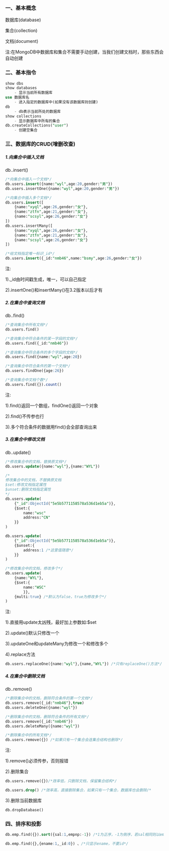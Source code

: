 ### 一、基本概念

数据库(database)

集合(collection)

文档(document)

注:在MongoDB中数据库和集合不需要手动创建，当我们创建文档时，那些东西会自动创建

### 二、基本指令

```sql
show dbs
show databases
	- 显示当前所有数据库
use 数据库名
	- 进入指定的数据库中(如果没有该数据库则创建)
db
	- db表示当前所处的数据库
show collections
	- 显示数据库中所有的集合
db.createCollections("user")	
	- 创建空集合
```

### 三、数据库的CRUD(增删改查)

##### 1.向集合中插入文档

db.<collection>.insert()

```sql
/*向集合中插入一个文档*/
db.users.insert({name:"wyl",age:20,gender:"男"})
db.users.insertOne({name:"wyl",age:20,gender:"男"})

/*向集合中插入多个文档*/
db.users.insert([
    {name:"xyql",age:26,gender:"女"},
    {name:"ztfn",age:21,gender:"女"},
    {name:"scsyl",age:26,gender:"女"}
])
db.users.insertMany([
    {name:"xyql",age:26,gender:"女"},
    {name:"ztfn",age:21,gender:"女"},
    {name:"scsyl",age:26,gender:"女"}
])

/*给文档指定唯一标识_id*/
db.users.insert({_id:"nmb46",name:"bsmy",age:26,gender:"女"})
```

注:

1)._id由时间戳生成，唯一，可以自己指定

2).insertOne()和insertMany()在3.2版本以后才有

##### 2.在集合中查询文档

db.<collection>.find()

```sql
/*查询集合中所有文档*/
db.users.find()

/*查询集合中符合条件的某一字段的文档*/
db.users.find({_id:"nmb46"})

/*查询集合中符合条件的多个字段的文档*/
db.users.find({name:"wyl",age:20})

/*查询集合中符合条件的第一个文档*/
db.users.findOne({age:26})

/*查询集合中文档个数*/
db.users.find({}).count()

```

注:

1).find()返回一个数组，findOne()返回一个对象

2).find()不传参也行

3).多个符合条件的数据用find()会全部查询出来

##### 3.在集合中修改文档

db.<collection>.update()

```sql
/*修改集合中的文档，替换原文档*/
db.users.update({name:"wyl"},{name:"WYL"})

/*
修改集合中的文档，不替换原文档
$set:修改文档指定属性
$unset:删除文档指定属性
*/
db.users.update(
    {"_id":ObjectId("5e5b5771158578a536d1eb5a")},
    {$set:{
        name:"wsc"
    	address:"CN"
    }}
)

db.users.update(
    {"_id":ObjectId("5e5b5771158578a536d1eb5a")},
    {$unset:{
    	address:1 /*这里值随意*/
    }}
)

/*修改集合中的文档，修改多个*/
db.users.update(
    {name:"WYL"},
    {$set:{
        name:"WSC"
        }},
    {multi:true} /*默认为false，true为修改多个*/
)
```

注:

1).直接用update太凶残，最好加上参数如:$set

2).update()默认只修改一个

3).updateOne和updateMany为修改一个和修改多个

4).replace方法

```sql
db.users.replaceOne({name:"wyl"},{name,"WYL"}) /*只有replaceOne()方法*/
```

##### 4.在集合中删除文档

db.<collection>.remove()

```sql
/*删除集合中的文档，删除符合条件的第一个文档*/
db.users.remove({_id:"nmb46"},true)
db.users.deleteOne({name:"wyl"})

/*删除集合中的文档，删除符合条件的所有文档*/
db.users.remove({_id:"nmb46"})
db.users.deleteMany({name:"wyl"})

/*删除集合中的所有文档*/
db.users.remove({}) /*如果只有一个集合会连集合结构也删除*/
```

注:

1).remove()必须传参，否则报错

2).删除集合

```sql
db.users.remove({})/*效率低，只删除文档，保留集合结构*/

db.users.drop() /*效率高，直接删除集合，如果只有一个集合，数据库也会删除/*
```

3).删除当前数据库

```sql
db.dropDatabase()
```

### 四、排序和投影

```sql
db.emp.find({}).sort({sal:1,empnp:-1}) /*1为正序，-1为倒序，若sal相同则以empanp排序*/

db.emp.find({},{ename:1,_id:0}) 、/*只显示ename，不要id*/
```
